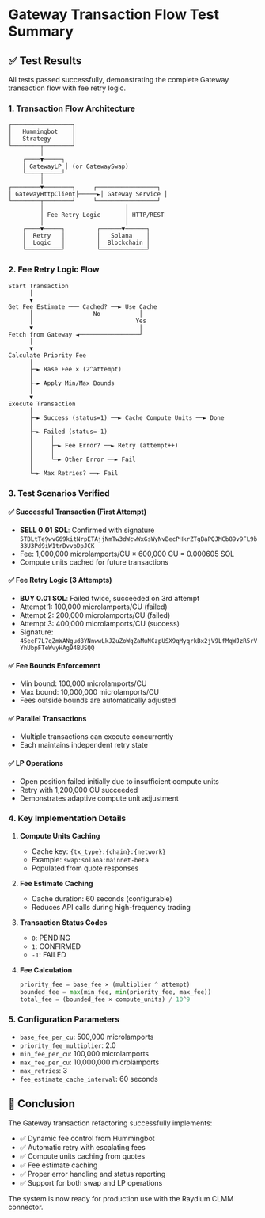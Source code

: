 # Gateway Transaction Flow Test Summary

## ✅ Test Results

All tests passed successfully, demonstrating the complete Gateway transaction flow with fee retry logic.

### 1. **Transaction Flow Architecture**
```
┌─────────────────┐
│   Hummingbot    │
│   Strategy      │
└────────┬────────┘
         │
    ┌────▼─────┐
    │ GatewayLP │ (or GatewaySwap)
    └────┬─────┘
         │
┌────────▼────────┐     ┌─────────────────┐
│ GatewayHttpClient├─────►│ Gateway Service │
└────────┬────────┘     └─────────────────┘
         │                       │
         │ Fee Retry Logic       │ HTTP/REST
         │                       │
    ┌────▼─────┐         ┌──────▼──────┐
    │  Retry   │         │   Solana    │
    │  Logic   │         │  Blockchain │
    └──────────┘         └─────────────┘
```

### 2. **Fee Retry Logic Flow**
```
Start Transaction
      │
      ▼
Get Fee Estimate ─── Cached? ──► Use Cache
      │                 No           │
      │                             Yes
      ▼                              │
Fetch from Gateway ◄─────────────────┘
      │
      ▼
Calculate Priority Fee
      │
      ├─► Base Fee × (2^attempt)
      │
      ├─► Apply Min/Max Bounds
      │
      ▼
Execute Transaction
      │
      ├─► Success (status=1) ──► Cache Compute Units ──► Done
      │
      ├─► Failed (status=-1)
      │     │
      │     ├─► Fee Error? ──► Retry (attempt++)
      │     │
      │     └─► Other Error ──► Fail
      │
      └─► Max Retries? ──► Fail
```

### 3. **Test Scenarios Verified**

#### ✅ Successful Transaction (First Attempt)
- **SELL 0.01 SOL**: Confirmed with signature `5TBLtTe9wvG69kitNrpETAjjNmTw3dWcwWxGsWyNvBecPHkrZTgBaPQJMCb89v9FL9b33U3Pd9iW1trDvvbDpJCK`
- Fee: 1,000,000 microlamports/CU × 600,000 CU = 0.000605 SOL
- Compute units cached for future transactions

#### ✅ Fee Retry Logic (3 Attempts)
- **BUY 0.01 SOL**: Failed twice, succeeded on 3rd attempt
- Attempt 1: 100,000 microlamports/CU (failed)
- Attempt 2: 200,000 microlamports/CU (failed)
- Attempt 3: 400,000 microlamports/CU (success)
- Signature: `45eeF7L7qZmWANgud8YNnwwLkJ2uZoWqZaMuNCzpUSX9qMyqrkBx2jV9LfMqWJzR5rVYhUbpFTeWvyHAg94BUSQQ`

#### ✅ Fee Bounds Enforcement
- Min bound: 100,000 microlamports/CU
- Max bound: 10,000,000 microlamports/CU
- Fees outside bounds are automatically adjusted

#### ✅ Parallel Transactions
- Multiple transactions can execute concurrently
- Each maintains independent retry state

#### ✅ LP Operations
- Open position failed initially due to insufficient compute units
- Retry with 1,200,000 CU succeeded
- Demonstrates adaptive compute unit adjustment

### 4. **Key Implementation Details**

1. **Compute Units Caching**
   - Cache key: `{tx_type}:{chain}:{network}`
   - Example: `swap:solana:mainnet-beta`
   - Populated from quote responses

2. **Fee Estimate Caching**
   - Cache duration: 60 seconds (configurable)
   - Reduces API calls during high-frequency trading

3. **Transaction Status Codes**
   - `0`: PENDING
   - `1`: CONFIRMED
   - `-1`: FAILED

4. **Fee Calculation**
   ```python
   priority_fee = base_fee × (multiplier ^ attempt)
   bounded_fee = max(min_fee, min(priority_fee, max_fee))
   total_fee = (bounded_fee × compute_units) / 10^9
   ```

### 5. **Configuration Parameters**
- `base_fee_per_cu`: 500,000 microlamports
- `priority_fee_multiplier`: 2.0
- `min_fee_per_cu`: 100,000 microlamports
- `max_fee_per_cu`: 10,000,000 microlamports
- `max_retries`: 3
- `fee_estimate_cache_interval`: 60 seconds

## 🎯 Conclusion

The Gateway transaction refactoring successfully implements:
- ✅ Dynamic fee control from Hummingbot
- ✅ Automatic retry with escalating fees
- ✅ Compute units caching from quotes
- ✅ Fee estimate caching
- ✅ Proper error handling and status reporting
- ✅ Support for both swap and LP operations

The system is now ready for production use with the Raydium CLMM connector.
